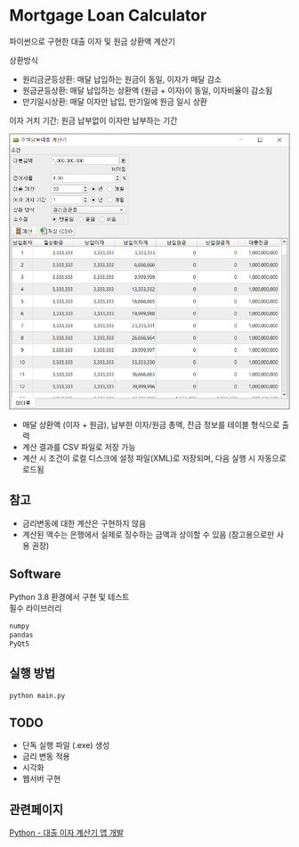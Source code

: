 # Mortgage Loan Calculator

파이썬으로 구현한 대출 이자 및 원금 상환액 계산기 <br>

상환방식
- 원리금균등상환: 매달 납입하는 원금이 동일, 이자가 매달 감소
- 원금균등상환: 매달 납입하는 상환액 (원금 + 이자)이 동일, 이자비율이 감소됨
- 만기일시상환: 매달 이자만 납입, 만기일에 원금 일시 상환

이자 거치 기간: 원금 납부없이 이자만 납부하는 기간 

![screenshot](./Resource/capture1.png)

- 매달 상환액 (이자 + 원금), 납부한 이자/원금 총액, 잔금 정보를 테이블 형식으로 출력
- 계산 결과를 CSV 파일로 저장 가능
- 계산 시 조건이 로컬 디스크에 설정 파일(XML)로 저장되며, 다음 실행 시 자동으로 로드됨

참고
---
- 금리변동에 대한 계산은 구현하지 않음
- 계산된 액수는 은행에서 실제로 징수하는 금액과 상이할 수 있음 (참고용으로만 사용 권장)

Software
---
Python 3.8 환경에서 구현 및 테스트 <br>
필수 라이브러리
```
numpy
pandas
PyQt5
```

실행 방법
---
```commandline
python main.py
```

TODO
---
- 단독 실행 파일 (.exe) 생성
- 금리 변동 적용
- 시각화
- 웹서버 구현

관련페이지
---
[Python - 대출 이자 계산기 앱 개발](https://yogyui.tistory.com/entry/Python-%EB%8C%80%EC%B6%9C-%EC%9D%B4%EC%9E%90-%EA%B3%84%EC%82%B0%EA%B8%B0-%EC%95%B1-%EA%B0%9C%EB%B0%9C) <br>
